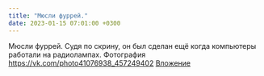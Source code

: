 ```yaml
---
title: "Мюсли фуррей."
date: 2023-01-15 07:01:00 +0300
---
```


Мюсли фуррей.
Судя по скрину, он был сделан ещё когда компьютеры работали на радиолампах.
Фотография
<a class="vk-attach" href="https://vk.com/photo41076938_457249402">https://vk.com/photo41076938_457249402</a>
<a class="vk-attach" href="https://vk.com/photo41076938_457249402">Вложение</a>
